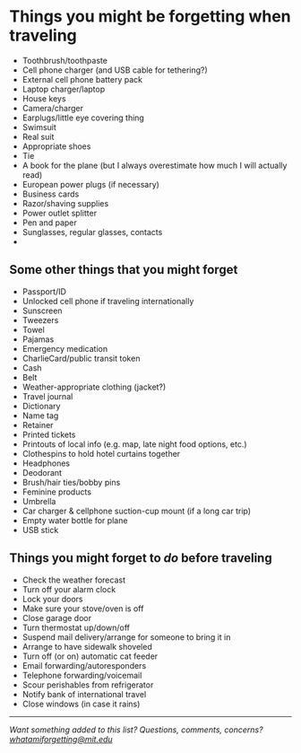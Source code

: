 # Things you might be forgetting when traveling


* Toothbrush/toothpaste
* Cell phone charger (and USB cable for tethering?)
* External cell phone battery pack
* Laptop charger/laptop
* House keys
* Camera/charger
* Earplugs/little eye covering thing
* Swimsuit
* Real suit
* Appropriate shoes
* Tie
* A book for the plane (but I always overestimate how much I will actually read)
* European power plugs (if necessary)
* Business cards
* Razor/shaving supplies
* Power outlet splitter
* Pen and paper
* Sunglasses, regular glasses, contacts
*


## Some other things that you might forget
* Passport/ID
* Unlocked cell phone if traveling internationally
* Sunscreen
* Tweezers
* Towel
* Pajamas
* Emergency medication
* CharlieCard/public transit token
* Cash
* Belt
* Weather-appropriate clothing (jacket?)
* Travel journal
* Dictionary
* Name tag
* Retainer
* Printed tickets
* Printouts of local info (e.g. map, late night food options, etc.)
* Clothespins to hold hotel curtains together
* Headphones
* Deodorant
* Brush/hair ties/bobby pins
* Feminine products
* Umbrella
* Car charger & cellphone suction-cup mount (if a long car trip)
* Empty water bottle for plane
* USB stick


## Things you might forget to *do* before traveling
* Check the weather forecast
* Turn off your alarm clock
* Lock your doors
* Make sure your stove/oven is off
* Close garage door
* Turn thermostat up/down/off
* Suspend mail delivery/arrange for someone to bring it in
* Arrange to have sidewalk shoveled
* Turn off (or on) automatic cat feeder
* Email forwarding/autoresponders
* Telephone forwarding/voicemail
* Scour perishables from refrigerator
* Notify bank of international travel
* Close windows (in case it rains)

---

*Want something added to this list? Questions, comments, concerns? [whatamiforgetting@mit.edu](mailto:whatamiforgetting@mit.edu)*
